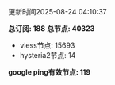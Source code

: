 更新时间2025-08-24 04:10:37

**总订阅: 188**
**总节点: 40323**
- vless节点: 15693
- hysteria2节点: 14

**google ping有效节点: 119**
